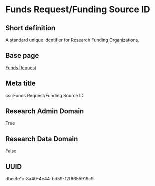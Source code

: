 # Funds Request/Funding Source ID
## Short definition
A standard unique identifier for Research Funding Organizations.
## Base page
[Funds Request](../../Objects/Funds%20Request.md)
## Meta title
csr:Funds Request/Funding Source ID
## Research Admin Domain
True
## Research Data Domain
False
## UUID
dbecfe1c-8a49-4e44-bd59-12f6655919c9
